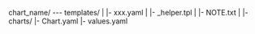 

chart_name/ --- templates/
             |     |- xxx.yaml
	     |     |- _helper.tpl
	     |     |- NOTE.txt
	     |
	     |- charts/
	     |- Chart.yaml
	     |- values.yaml




